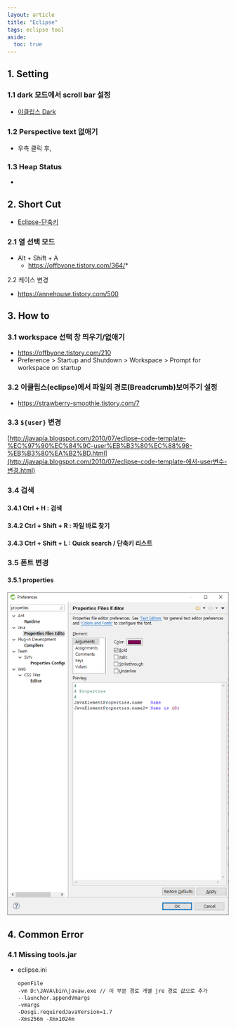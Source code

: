 ```yaml
---
layout: article
title: "Eclipse"
tags: eclipse tool
aside:
  toc: true
---
```




## 1. Setting

### 1.1 dark 모드에서 scroll bar 설정

- [이클립스 Dark](https://devesim.tistory.com/36)

### 1.2 Perspective text 없애기

- 우측 클릭 후,

### 1.3 Heap Status

- 



## 2. Short Cut

- [Eclipse-단축키](https://effectiveprogramming.tistory.com/entry/Eclipse-단축키)

### 2.1 열 선택 모드

- Alt + Shift + A
  - https://offbyone.tistory.com/364/*

2.2 케이스 변경

- https://annehouse.tistory.com/500

## 3. How to

### 3.1 workspace 선택 창 띄우기/없애기

- https://offbyone.tistory.com/210
- Preference > Startup and Shutdown > Workspace > Prompt for workspace on startup

### 3.2 이클립스(eclipse)에서 파일의 경로(Breadcrumb)보여주기 설정

- https://strawberry-smoothie.tistory.com/7



### 3.3 `${user}` 변경

[http://javapia.blogspot.com/2010/07/eclipse-code-template-%EC%97%90%EC%84%9C-user%EB%B3%80%EC%88%98-%EB%B3%80%EA%B2%BD.html](http://javapia.blogspot.com/2010/07/eclipse-code-template-에서-user변수-변경.html)



### 3.4 검색

#### 3.4.1 Ctrl + H : 검색

#### 3.4.2 Ctrl + Shift + R : 파일 바로 찾기

#### 3.4.3 Ctrl + Shift + L : Quick search / 단축키 리스트



### 3.5 폰트 변경

#### 3.5.1 properties

![image-20200324174550461](.\img\image-20200324174550461.png)

## 4. Common Error

### 4.1 Missing tools.jar

- eclipse.ini

  ```text
  openFile 
  -vm D:\JAVA\bin\javaw.exe // 이 부분 경로 개별 jre 경로 값으로 추가
  --launcher.appendVmargs 
  -vmargs 
  -Dosgi.requiredJavaVersion=1.7 
  -Xms256m -Xmx1024m
  ```

  